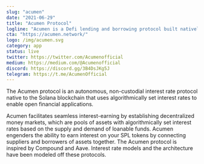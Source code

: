 ```yaml
---
slug: "acumen"
date: "2021-06-29"
title: "Acumen Protocol"
logline: "Acumen is a Defi lending and borrowing protocol built natively on the Solana blockchain."
cta: "https://acumen.network/"
logo: /img/acumen.svg
category: app
status: live
twitter: https://twitter.com/Acumenofficial
medium: https://medium.com/@Acumenofficial
discord: https://discord.gg/3B4DsJKg5J
telegram: https://t.me/AcumenOfficial
---
```


The Acumen protocol is an autonomous, non-custodial interest rate protocol native to the Solana blockchain that uses algorithmically set interest rates to enable open financial applications.

Acumen facilitates seamless interest-earning by establishing decentralized money markets, which are pools of assets with algorithmically set interest rates based on the supply and demand of loanable funds. Acumen engenders the ability to earn interest on your SPL tokens by connecting suppliers and borrowers of assets together. The Acumen protocol is inspired by Compound and Aave. Interest rate models and the architecture have been modeled off these protocols.

